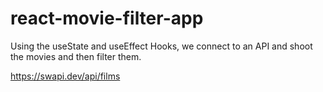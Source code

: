 

# react-movie-filter-app

Using the useState and useEffect Hooks, we connect to an API and shoot the movies and then filter them.

https://swapi.dev/api/films
